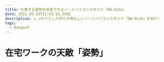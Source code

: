 ```yaml
---
title: 仕事する姿勢を改善できるノートパソコンスタンド「BW-ELS4」
date: 2021-03-25T11:53:12.350Z
description: しっかりとした作りが頼もしいノートパソコンスタンド「BW-ELS4」を紹介します。
tags:
  - Bangood
---
```

# 在宅ワークの天敵「姿勢」
